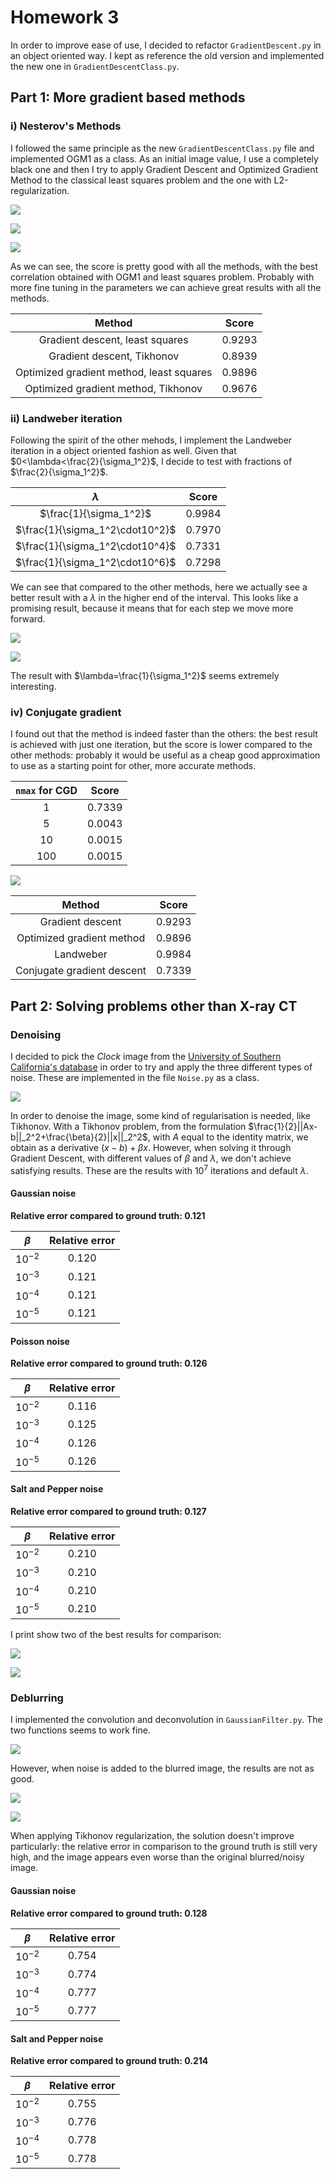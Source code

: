 # Homework 3

In order to improve ease of use, I decided to refactor `GradientDescent.py` in an object oriented way. I kept as reference the old version and implemented the new one in `GradientDescentClass.py`.

## Part 1: More gradient based methods

### i) Nesterov's Methods

I followed the same principle as the new `GradientDescentClass.py` file and implemented OGM1 as a class. As an initial image value, I use a completely black one and then I try to apply Gradient Descent and Optimized Gradient Method to the classical least squares problem and the one with L2-regularization.

![](htc2022_orig.png)

![](GD_OGM.png)

![](GD_OGM_err.png)

As we can see, the score is pretty good with all the methods, with the best correlation obtained with OGM1 and least squares problem. Probably with more fine tuning in the parameters we can achieve great results with all the methods.

| Method  | Score  |
|:-:|:-:|
| Gradient descent, least squares  | 0.9293 |
| Gradient descent, Tikhonov  | 0.8939 |
| Optimized gradient method, least squares  | 0.9896 |
| Optimized gradient method, Tikhonov  | 0.9676 |

### ii) Landweber iteration

Following the spirit of the other mehods, I implement the Landweber iteration in a object oriented fashion as well. Given that $0<\lambda<\frac{2}{\sigma_1^2}$, I decide to test with fractions of $\frac{2}{\sigma_1^2}$.

| $\lambda$  | Score  |
|:-:|:-:|
| $\frac{1}{\sigma_1^2}$  | 0.9984 |
| $\frac{1}{\sigma_1^2\cdot10^2}$  | 0.7970 |
| $\frac{1}{\sigma_1^2\cdot10^4}$  | 0.7331 |
| $\frac{1}{\sigma_1^2\cdot10^6}$  | 0.7298 |

We can see that compared to the other methods, here we actually see a better result with a $\lambda$ in the higher end of the interval. This looks like a promising result, because it means that for each step we move more forward.

![](landweber.png)

![](landweber_score.png)

The result with $\lambda=\frac{1}{\sigma_1^2}$ seems extremely interesting.

### iv) Conjugate gradient

I found out that the method is indeed faster than the others: the best result is achieved with just one iteration, but the score is lower compared to the other methods: probably it would be useful as a cheap good approximation to use as a starting point for other, more accurate methods.

| `nmax` for CGD  | Score  |
|:-:|:-:|
| 1  | 0.7339 |
| 5  | 0.0043 |
| 10  | 0.0015 |
| 100  | 0.0015 |

![](CGD.png)

| Method  | Score  |
|:-:|:-:|
| Gradient descent  | 0.9293 |
| Optimized gradient method  | 0.9896 |
| Landweber  | 0.9984 |
| Conjugate gradient descent  | 0.7339 |

## Part 2: Solving problems other than X-ray CT

### Denoising

I decided to pick the *Clock* image from the [University of Southern California's database](https://sipi.usc.edu/database/database.php?volume=misc) in order to try and apply the three different types of noise. These are implemented in the file `Noise.py` as a class.

![](noise.png)

In order to denoise the image, some kind of regularisation is needed, like Tikhonov. With a Tikhonov problem, from the formulation $\frac{1}{2}||Ax-b||_2^2+\frac{\beta}{2}||x||_2^2$, with $A$ equal to the identity matrix, we obtain as a derivative $(x-b)+\beta x$. However, when solving it through Gradient Descent, with different values of $\beta$ and $\lambda$, we don't achieve satisfying results. These are the results with $10^7$ iterations and default $\lambda$.

#### Gaussian noise

**Relative error compared to ground truth: 0.121**

| $\beta$  | Relative error  |
|:-:|:-:|
| $10^{-2}$  | 0.120 |
| $10^{-3}$  | 0.121 |
| $10^{-4}$  | 0.121 |
| $10^{-5}$  | 0.121 |

#### Poisson noise

**Relative error compared to ground truth: 0.126**

| $\beta$  | Relative error  |
|:-:|:-:|
| $10^{-2}$  | 0.116 |
| $10^{-3}$  | 0.125 |
| $10^{-4}$  | 0.126 |
| $10^{-5}$  | 0.126 |

#### Salt and Pepper noise

**Relative error compared to ground truth: 0.127**

| $\beta$  | Relative error  |
|:-:|:-:|
| $10^{-2}$  | 0.210 |
| $10^{-3}$  | 0.210 |
| $10^{-4}$  | 0.210 |
| $10^{-5}$  | 0.210 |

I print show two of the best results for comparison:

![](denoise_gauss.png)

![](denoise_poisson.png)

### Deblurring

I implemented the convolution and deconvolution in `GaussianFilter.py`. The two functions seems to work fine.

![](convolution.png)

However, when noise is added to the blurred image, the results are not as good.

![](convolution_gaussian.png)

![](convolution_salt_pepper.png)

When applying Tikhonov regularization, the solution doesn't improve particularly: the relative error in comparison to the ground truth is still very high, and the image appears even worse than the original blurred/noisy image.

#### Gaussian noise

**Relative error compared to ground truth: 0.128**

| $\beta$  | Relative error  |
|:-:|:-:|
| $10^{-2}$  | 0.754 |
| $10^{-3}$  | 0.774 |
| $10^{-4}$  | 0.777 |
| $10^{-5}$  | 0.777 |

#### Salt and Pepper noise

**Relative error compared to ground truth: 0.214**

| $\beta$  | Relative error  |
|:-:|:-:|
| $10^{-2}$  | 0.755 |
| $10^{-3}$  | 0.776 |
| $10^{-4}$  | 0.778 |
| $10^{-5}$  | 0.778 |
